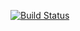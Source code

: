 [![Build Status](https://travis-ci.org/avew/testing-learn-mocha.svg?branch=master)](https://travis-ci.org/avew/testing-learn-mocha)
